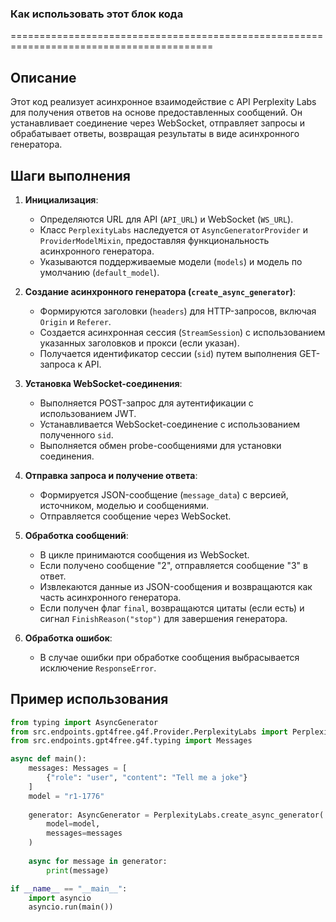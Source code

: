 ### Как использовать этот блок кода
=========================================================================================

Описание
-------------------------
Этот код реализует асинхронное взаимодействие с API Perplexity Labs для получения ответов на основе предоставленных сообщений. Он устанавливает соединение через WebSocket, отправляет запросы и обрабатывает ответы, возвращая результаты в виде асинхронного генератора.

Шаги выполнения
-------------------------
1. **Инициализация**:
   - Определяются URL для API (`API_URL`) и WebSocket (`WS_URL`).
   - Класс `PerplexityLabs` наследуется от `AsyncGeneratorProvider` и `ProviderModelMixin`, предоставляя функциональность асинхронного генератора.
   - Указываются поддерживаемые модели (`models`) и модель по умолчанию (`default_model`).

2. **Создание асинхронного генератора (`create_async_generator`)**:
   - Формируются заголовки (`headers`) для HTTP-запросов, включая `Origin` и `Referer`.
   - Создается асинхронная сессия (`StreamSession`) с использованием указанных заголовков и прокси (если указан).
   - Получается идентификатор сессии (`sid`) путем выполнения GET-запроса к API.

3. **Установка WebSocket-соединения**:
   - Выполняется POST-запрос для аутентификации с использованием JWT.
   - Устанавливается WebSocket-соединение с использованием полученного `sid`.
   - Выполняется обмен probe-сообщениями для установки соединения.

4. **Отправка запроса и получение ответа**:
   - Формируется JSON-сообщение (`message_data`) с версией, источником, моделью и сообщениями.
   - Отправляется сообщение через WebSocket.

5. **Обработка сообщений**:
   - В цикле принимаются сообщения из WebSocket.
   - Если получено сообщение "2", отправляется сообщение "3" в ответ.
   - Извлекаются данные из JSON-сообщения и возвращаются как часть асинхронного генератора.
   - Если получен флаг `final`, возвращаются цитаты (если есть) и сигнал `FinishReason("stop")` для завершения генератора.

6. **Обработка ошибок**:
   - В случае ошибки при обработке сообщения выбрасывается исключение `ResponseError`.

Пример использования
-------------------------

```python
from typing import AsyncGenerator
from src.endpoints.gpt4free.g4f.Provider.PerplexityLabs import PerplexityLabs
from src.endpoints.gpt4free.g4f.typing import Messages

async def main():
    messages: Messages = [
        {"role": "user", "content": "Tell me a joke"}
    ]
    model = "r1-1776"
    
    generator: AsyncGenerator = PerplexityLabs.create_async_generator(
        model=model,
        messages=messages
    )
    
    async for message in generator:
        print(message)

if __name__ == "__main__":
    import asyncio
    asyncio.run(main())
```